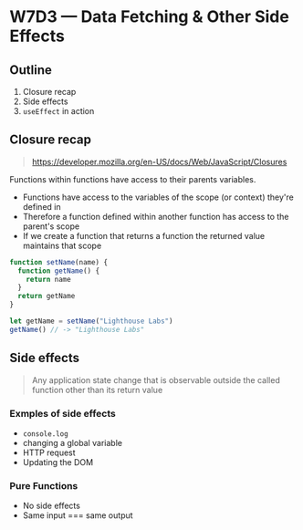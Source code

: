 # W7D3 — Data Fetching & Other Side Effects

## Outline
1. Closure recap
1. Side effects
1. `useEffect` in action

## Closure recap
> https://developer.mozilla.org/en-US/docs/Web/JavaScript/Closures

Functions within functions have access to their parents variables.

* Functions have access to the variables of the scope (or context) they're defined in
* Therefore a function defined within another function has access to the parent's scope
* If we create a function that returns a function the returned value maintains that scope

```javascript
function setName(name) {
  function getName() {
    return name
  }
  return getName
}

let getName = setName("Lighthouse Labs")
getName() // -> "Lighthouse Labs"
```

## Side effects
> Any application state change that is observable outside the called function other than its return value

### Exmples of side effects
* `console.log`
* changing a global variable
* HTTP request
* Updating the DOM

### Pure Functions
* No side effects
* Same input === same output